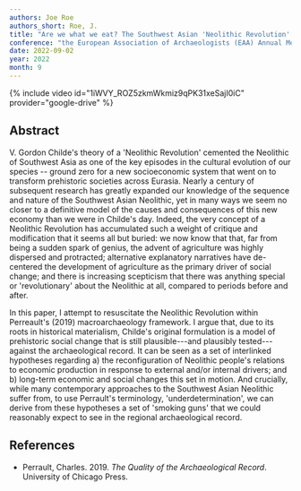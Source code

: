 ```yaml
---
authors: Joe Roe
authors_short: Roe, J.
title: "Are we what we eat? The Southwest Asian 'Neolithic Revolution' as macroarchaeological theory"
conference: "the European Association of Archaeologists (EAA) Annual Meeting, Budapest, 31 August – 3 September"
date: 2022-09-02
year: 2022
month: 9
---
```


{% include video id="1iWVY_ROZ5zkmWkmiz9qPK31xeSajI0iC" provider="google-drive" %}

## Abstract

V. Gordon Childe's theory of a 'Neolithic Revolution' cemented the Neolithic of Southwest Asia as one of the key episodes in the cultural evolution of our species -- ground zero for a new socioeconomic system that went on to transform prehistoric societies across Eurasia.
Nearly a century of subsequent research has greatly expanded our knowledge of the sequence and nature of the Southwest Asian Neolithic, yet in many ways we seem no closer to a definitive model of the causes and consequences of this new economy than we were in Childe's day.
Indeed, the very concept of a Neolithic Revolution has accumulated such a weight of critique and modification that it seems all but buried:
we now know that that, far from being a sudden spark of genius, the advent of agriculture was highly dispersed and protracted;
alternative explanatory narratives have de-centered the development of agriculture as the primary driver of social change;
and there is increasing scepticism that there was anything special or 'revolutionary' about the Neolithic at all, compared to periods before and after.

In this paper, I attempt to resuscitate the Neolithic Revolution within Perreault's (2019) macroarchaeology framework.
I argue that, due to its roots in historical materialism, Childe's original formulation is a model of prehistoric social change that is still plausible---and plausibly tested---against the archaeological record.
It can be seen as a set of interlinked hypotheses regarding a) the reconfiguration of Neolithic people's relations to economic production in response to external and/or internal drivers; and b) long-term economic and social changes this set in motion.
And crucially, while many contemporary approaches to the Southwest Asian Neolithic suffer from, to use Perrault's terminology, 'underdetermination', we can derive from these hypotheses a set of 'smoking guns' that we could reasonably expect to see in the regional archaeological record.

## References

* Perrault, Charles. 2019. *The Quality of the Archaeological Record*. University of Chicago Press.

